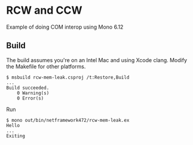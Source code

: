 # RCW and CCW

Example of doing COM interop using Mono 6.12

## Build

The build assumes you're on an Intel Mac and using Xcode clang.  Modify the Makefile for other platforms. 

```console
$ msbuild rcw-mem-leak.csproj /t:Restore,Build
...
Build succeeded.
    0 Warning(s)
    0 Error(s)
```

Run 

```console
$ mono out/bin/netframework472/rcw-mem-leak.ex
Hello
...
Exiting
```


